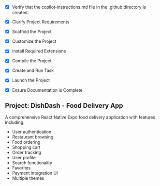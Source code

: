 <!-- Use this file to provide workspace-specific custom instructions to Copilot. For more details, visit https://code.visualstudio.com/docs/copilot/copilot-customization#_use-a-githubcopilotinstructionsmd-file -->
- [x] Verify that the copilot-instructions.md file in the .github directory is created.

- [x] Clarify Project Requirements
	<!-- Food delivery app using React Native Expo with comprehensive front-end features -->

- [x] Scaffold the Project
	<!-- Create React Native Expo project structure with package.json and essential files -->

- [x] Customize the Project
	<!-- Add comprehensive food delivery features including navigation, components, screens, etc. -->

- [x] Install Required Extensions
	<!-- No specific extensions required for React Native Expo -->

- [x] Compile the Project
	<!-- Install dependencies and ensure project builds successfully -->

- [x] Create and Run Task
	<!-- Create tasks for running Expo development server -->

- [x] Launch the Project
	<!-- Launch Expo development server -->

- [x] Ensure Documentation is Complete
	<!-- Create comprehensive README.md with project information -->

## Project: DishDash - Food Delivery App
A comprehensive React Native Expo food delivery application with features including:
- User authentication
- Restaurant browsing
- Food ordering
- Shopping cart
- Order tracking
- User profile
- Search functionality
- Favorites
- Payment integration UI
- Multiple themes
